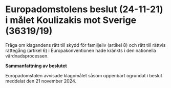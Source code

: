 # Europadomstolens beslut (24-11-21) i målet Koulizakis mot Sverige (36319/19)

Fråga om klagandens rätt till skydd för familjeliv (artikel 8) och rätt till rättvis rättegång (artikel 6) i Europakonventionen hade kränkts i den nationella vårdnadsprocessen.

**Sammanfattning av beslutet**

Europadomstolen avvisade klagomålet såsom uppenbart ogrundat i beslut meddelat den 21 november 2024.
